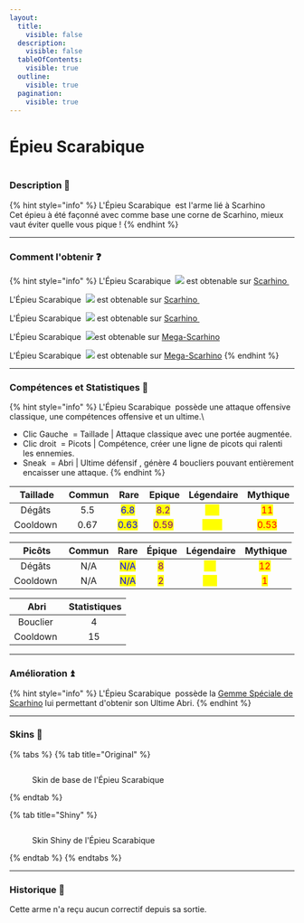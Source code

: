 ```yaml
---
layout:
  title:
    visible: false
  description:
    visible: false
  tableOfContents:
    visible: true
  outline:
    visible: true
  pagination:
    visible: true
---
```


# Épieu Scarabique

<img src="../../.gitbook/assets/file.excalidraw (16).svg" alt="" class="gitbook-drawing">

### Description 📃&#x20;

{% hint style="info" %}
L'Épieu Scarabique <img src="../../.gitbook/assets/halbecross (7).png" alt="" data-size="line"> est l'arme lié à Scarhino <img src="../../.gitbook/assets/heracross (9).png" alt="" data-size="line">\
Cet épieu à été façonné avec comme base une corne de Scarhino, mieux vaut éviter quelle vous pique !
{% endhint %}

***

### Comment l'obtenir ❓

{% hint style="info" %}
L'Épieu Scarabique <img src="../../.gitbook/assets/halbecross (7).png" alt="" data-size="line">  ![](<../../.gitbook/assets/image (229).png>) est obtenable sur [Scarhino ](../../pokemon/pokedex/scarhino/)<img src="../../.gitbook/assets/heracross (7).png" alt="" data-size="line">

L'Épieu Scarabique <img src="../../.gitbook/assets/halbecross (7).png" alt="" data-size="line">   ![](<../../.gitbook/assets/image (230).png>) est obtenable sur [Scarhino ](../../pokemon/pokedex/scarhino/)<img src="../../.gitbook/assets/heracross (6).png" alt="" data-size="line">

L'Épieu Scarabique <img src="../../.gitbook/assets/halbecross (7).png" alt="" data-size="line">   ![](<../../.gitbook/assets/image (231).png>) est obtenable sur [Scarhino ](../../pokemon/pokedex/scarhino/)<img src="../../.gitbook/assets/heracross (5).png" alt="" data-size="line">

L'Épieu Scarabique <img src="../../.gitbook/assets/halbecross (7).png" alt="" data-size="line">  ![](<../../.gitbook/assets/image (232).png>)est obtenable sur [Mega-Scarhino](../../pokemon/pokedex/scarhino/a.md) <img src="../../.gitbook/assets/mega_heracross (5).png" alt="" data-size="line">

L'Épieu Scarabique <img src="../../.gitbook/assets/halbecross (7).png" alt="" data-size="line">   ![](<../../.gitbook/assets/image (233).png>) est obtenable sur [Mega-Scarhino](../../pokemon/pokedex/scarhino/a.md)<img src="../../.gitbook/assets/mega_heracross (5).png" alt="" data-size="line">
{% endhint %}

***

### Compétences et Statistiques 💠

{% hint style="info" %}
L'Épieu Scarabique <img src="../../.gitbook/assets/halbecross (7).png" alt="" data-size="line"> possède une attaque offensive classique, une compétences offensive et un ultime.\


* Clic Gauche <img src="../../.gitbook/assets/left-click (7).png" alt="" data-size="line"> = Taillade | Attaque classique avec une portée augmentée.
* Clic droit <img src="../../.gitbook/assets/right-click (7).png" alt="" data-size="line"> = Picots | Compétence, créer une ligne de picots qui ralenti les ennemies.
* Sneak <img src="../../.gitbook/assets/shift (8).png" alt="" data-size="line"> = Abri | Ultime défensif , génère 4 boucliers pouvant entièrement encaisser une attaque.
{% endhint %}

<table data-full-width="true"><thead><tr><th align="center">Taillade</th><th align="center">Commun</th><th align="center">Rare</th><th align="center">Epique</th><th align="center">Légendaire</th><th align="center">Mythique</th></tr></thead><tbody><tr><td align="center">Dégâts <img src="../../.gitbook/assets/physical_damage (14).png" alt="" data-size="line"></td><td align="center">5.5 <img src="../../.gitbook/assets/physical_damage (14).png" alt="" data-size="original"></td><td align="center"><mark style="color:blue;">6.8</mark> <img src="../../.gitbook/assets/physical_damage (14).png" alt="" data-size="original"></td><td align="center"><mark style="color:purple;">8.2</mark> <img src="../../.gitbook/assets/physical_damage (14).png" alt="" data-size="original"></td><td align="center"><mark style="color:yellow;">9.5</mark> <img src="../../.gitbook/assets/physical_damage (14).png" alt="" data-size="original"></td><td align="center"><mark style="color:red;">11</mark> <img src="../../.gitbook/assets/physical_damage (14).png" alt="" data-size="original"></td></tr><tr><td align="center">Cooldown <img src="../../.gitbook/assets/skill_damage (8).png" alt="" data-size="line"></td><td align="center">0.67 <img src="../../.gitbook/assets/skill_damage (8).png" alt="" data-size="original"></td><td align="center"><mark style="color:blue;">0.63</mark> <img src="../../.gitbook/assets/skill_damage (8).png" alt="" data-size="original"></td><td align="center"><mark style="color:purple;">0.59</mark> <img src="../../.gitbook/assets/skill_damage (8).png" alt="" data-size="original"></td><td align="center"><mark style="color:yellow;">0.56</mark> <img src="../../.gitbook/assets/skill_damage (8).png" alt="" data-size="original"></td><td align="center"><mark style="color:red;">0.53</mark> <img src="../../.gitbook/assets/skill_damage (8).png" alt="" data-size="original"></td></tr></tbody></table>

<table data-full-width="true"><thead><tr><th align="center">Picôts</th><th align="center">Commun</th><th align="center">Rare</th><th align="center">Épique</th><th align="center">Légendaire</th><th align="center">Mythique</th></tr></thead><tbody><tr><td align="center">Dégâts <img src="../../.gitbook/assets/physical_damage (14).png" alt="" data-size="line"></td><td align="center">N/A</td><td align="center"><mark style="color:blue;">N/A</mark></td><td align="center"><mark style="color:purple;">8</mark> <img src="../../.gitbook/assets/physical_damage (14).png" alt="" data-size="original"></td><td align="center"><mark style="color:yellow;">10</mark> <img src="../../.gitbook/assets/physical_damage (14).png" alt="" data-size="original"></td><td align="center"><mark style="color:red;">12</mark> <img src="../../.gitbook/assets/physical_damage (14).png" alt="" data-size="original"></td></tr><tr><td align="center">Cooldown <img src="../../.gitbook/assets/skill_damage (8).png" alt="" data-size="line"></td><td align="center">N/A</td><td align="center"><mark style="color:blue;">N/A</mark></td><td align="center"><mark style="color:purple;">2</mark> <img src="../../.gitbook/assets/skill_damage (8).png" alt="" data-size="original"></td><td align="center"><mark style="color:yellow;">1.5</mark> <img src="../../.gitbook/assets/skill_damage (8).png" alt="" data-size="original"></td><td align="center"><mark style="color:red;">1</mark> <img src="../../.gitbook/assets/skill_damage (8).png" alt="" data-size="original"></td></tr></tbody></table>

<table data-full-width="true"><thead><tr><th align="center">Abri</th><th align="center">Statistiques</th></tr></thead><tbody><tr><td align="center">Bouclier <img src="../../.gitbook/assets/defense (3).png" alt="" data-size="line"></td><td align="center">4 <img src="../../.gitbook/assets/defense (3).png" alt="" data-size="original"></td></tr><tr><td align="center">Cooldown <img src="../../.gitbook/assets/skill_damage (8).png" alt="" data-size="line"></td><td align="center">15 <img src="../../.gitbook/assets/skill_damage (8).png" alt="" data-size="original"></td></tr></tbody></table>

***

### Amélioration ⏫

{% hint style="info" %}
L'Épieu Scarabique <img src="../../.gitbook/assets/halbecross (7).png" alt="" data-size="line"> possède la [Gemme Spéciale de Scarhino](../gemmes/gemme-speciale-de-scarhino.md#gemme-speciale-darme) lui permettant d'obtenir son Ultime Abri.
{% endhint %}

***

### Skins 🎨

{% tabs %}
{% tab title="Original" %}
<figure><img src="../../.gitbook/assets/halbecross (4).png" alt=""><figcaption><p>Skin de base de l'Épieu Scarabique</p></figcaption></figure>
{% endtab %}

{% tab title="Shiny" %}
<figure><img src="../../.gitbook/assets/halbecross_shiny.png" alt=""><figcaption><p>Skin Shiny de l'Épieu Scarabique</p></figcaption></figure>
{% endtab %}
{% endtabs %}

***

### Historique 📖

Cette arme n'a reçu aucun correctif depuis sa sortie.
